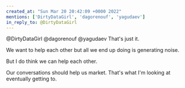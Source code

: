 ```yaml
---
created_at: "Sun Mar 20 20:42:09 +0000 2022"
mentions: ['DirtyDataGirl', 'dagorenouf', 'yagudaev']
in_reply_to: @DirtyDataGirl
---
```


@DirtyDataGirl @dagorenouf @yagudaev That's just it.

We want to help each other but all we end up doing is generating noise.

But I do think we can help each other. 

Our conversations should help us market. That's what I'm looking at eventually getting to.